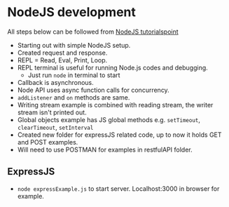 # NodeJS development

All steps below can be followed from [NodeJS tutorialspoint](https://www.tutorialspoint.com/nodejs/index.htm)

- Starting out with simple NodeJS setup.
- Created request and response.
- REPL = Read, Eval, Print, Loop. 
- REPL terminal is useful for running Node.js codes and debugging.
    - Just run `node` in terminal to start
- Callback is asynchronous.
- Node API uses async function calls for concurrency.
- `addListener` and `on` methods are same.
- Writing stream example is combined with reading stream, the writer stream isn't printed out.
- Global objects example has JS global methods e.g. `setTimeout`, `clearTimeout`, `setInterval`
- Created new folder for expressJS related code, up to now it holds GET and POST examples.
- Will need to use POSTMAN for examples in restfulAPI folder.

## ExpressJS
- `node expressExample.js` to start server. Localhost:3000 in browser for example.
